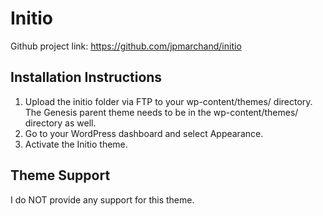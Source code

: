 # Initio

Github project link: https://github.com/jpmarchand/initio


## Installation Instructions

1. Upload the initio folder via FTP to your wp-content/themes/ directory. The Genesis parent theme needs to be in the wp-content/themes/ directory as well.
2. Go to your WordPress dashboard and select Appearance.
3. Activate the Initio theme.


## Theme Support

I do NOT provide any support for this theme.
